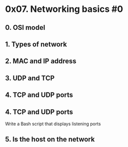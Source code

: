 # 0x07. Networking basics #0
## 0. OSI model

## 1. Types of network
## 2. MAC and IP address
## 3. UDP and TCP
## 4. TCP and UDP ports
## 4. TCP and UDP ports
Write a Bash script that displays listening ports
## 5. Is the host on the network
